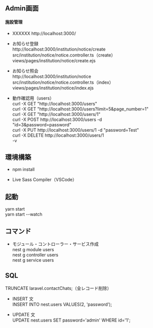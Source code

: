 ## Admin画面
#### 施設管理<br>
- XXXXXX
http://localhost:3000/

- お知らせ登録<br>
http://localhost:3000/institution/notice/create<br>
src/institution/notice/notice.controller.ts（create）<br>
views/pages/institution/notice/create.ejs

- お知らせ照会<br>
http://localhost:3000/institution/notice<br>
src/institution/notice/notice.controller.ts（index）<br>
views/pages/institution/notice/index.ejs

- 動作確認用（users）<br>
curl -X GET "http://localhost:3000/users"<br>
curl -X GET "http://localhost:3000/users?limit=5&page_number=1"<br>
curl -X GET "http://localhost:3000/users/1"<br>
curl -X POST http://localhost:3000/users -d "id=3&password=password"<br>
curl -X PUT http://localhost:3000/users/1 -d "password=Test"<br>
curl -X DELETE http://localhost:3000/users/1<br>
-v<br>

## 環境構築<br>
- npm install

- Live Sass Compiler（VSCode）

## 起動<br>
yarn start<br>
yarn start --watch

## コマンド<br>
- モジュール・コントローラー・サービス作成<br>
nest g module users<br>
nest g controller users<br>
nest g service users

## SQL<br>
TRUNCATE laravel.contactChats;（全レコード削除）

- INSERT 文<br>
INSERT INTO nest.users VALUES(2, 'password');

- UPDATE 文<br>
UPDATE nest.users SET password='admin' WHERE id='1';